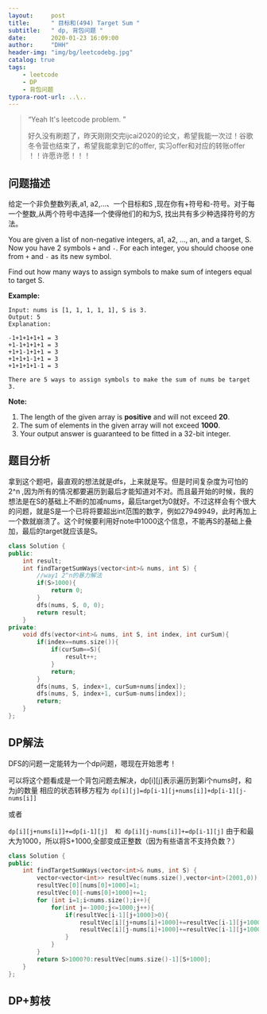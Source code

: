 ```yaml
---
layout:     post
title:      " 目标和(494) Target Sum "
subtitle:   " dp, 背包问题 "
date:       2020-01-23 16:09:00
author:     "DHH"
header-img: "img/bg/leetcodebg.jpg"
catalog: true
tags:
    - leetcode
    - DP
    - 背包问题
typora-root-url: ..\..
---
```


> “Yeah It's leetcode problem. ”
>
> 好久没有刷题了，昨天刚刚交完ijcai2020的论文，希望我能一次过！谷歌冬令营也结束了，希望我能拿到它的offer, 实习offer和对应的转账offer ！！许愿许愿！！！

## 问题描述

给定一个非负整数列表,a1, a2,…、一个目标和S ,现在你有+符号和-符号。对于每一个整数,从两个符号中选择一个使得他们的和为S, 找出共有多少种选择符号的方法。

You are given a list of non-negative integers, a1, a2, ..., an, and a target, S. Now you have 2 symbols `+` and `-`. For each integer, you should choose one from `+` and `-` as its new symbol.

Find out how many ways to assign symbols to make sum of integers equal to target S.

**Example:**

```
Input: nums is [1, 1, 1, 1, 1], S is 3. 
Output: 5
Explanation: 

-1+1+1+1+1 = 3
+1-1+1+1+1 = 3
+1+1-1+1+1 = 3
+1+1+1-1+1 = 3
+1+1+1+1-1 = 3

There are 5 ways to assign symbols to make the sum of nums be target 3.
```

**Note:**

1. The length of the given array is **positive** and will not exceed **20**.
2. The sum of elements in the given array will not exceed **1000**.
3. Your output answer is guaranteed to be fitted in a 32-bit integer.

## 题目分析

​	拿到这个题吧，最直观的想法就是dfs，上来就是写。但是时间复杂度为可怕的2^n ,因为所有的情况都要遍历到最后才能知道对不对。而且最开始的时候，我的想法是在S的基础上不断的加减nums，最后target为0就好。不过这样会有个很大的问题，就是S是一个已将将要超出int范围的数字，例如27949949，此时再加上一个数就崩溃了。这个时候要利用好note中1000这个信息，不能再S的基础上叠加，最后的target就应该是S。

```c++
class Solution {
public:
    int result;
    int findTargetSumWays(vector<int>& nums, int S) {
        //way1 2^n的暴力解法
        if(S>1000){
            return 0;
        }
        dfs(nums, S, 0, 0);
        return result;
    }
private:    
    void dfs(vector<int>& nums, int S, int index, int curSum){
        if(index==nums.size()){
			if(curSum==S){
				result++;
			}
			return;
		}
        dfs(nums, S, index+1, curSum+nums[index]);
        dfs(nums, S, index+1, curSum-nums[index]);
        return;
    }
};
```

## DP解法

DFS的问题一定能转为一个dp问题，嗯现在开始思考！

可以将这个题看成是一个背包问题去解决，dp\[i]\[j]表示遍历到第i个nums时，和为j的数量  相应的状态转移方程为
`dp[i][j]=dp[i-1][j+nums[i]]+dp[i-1][j-nums[i]]`

或者

`dp[i][j+nums[i]]+=dp[i-1][j]  和 dp[i][j-nums[i]]+=dp[i-1][j]`
由于和最大为1000，所以将S+1000,全部变成正整数（因为有些语言不支持负数？）

```c++
class Solution {
public:
    int findTargetSumWays(vector<int>& nums, int S) {
        vector<vector<int>> resultVec(nums.size(),vector<int>(2001,0));
        resultVec[0][nums[0]+1000]=1;
        resultVec[0][-nums[0]+1000]+=1;
        for (int i=1;i<nums.size();i++){
            for(int j=-1000;j<=1000;j++){
                if(resultVec[i-1][j+1000]>0){
                    resultVec[i][j+nums[i]+1000]+=resultVec[i-1][j+1000];
                    resultVec[i][j-nums[i]+1000]+=resultVec[i-1][j+1000];
                }
            }
        }
        return S>1000?0:resultVec[nums.size()-1][S+1000];
    }
};
```

## DP+剪枝
